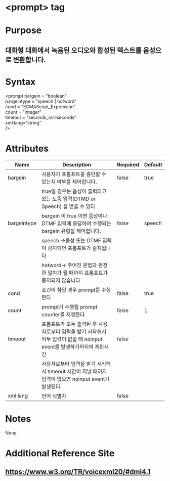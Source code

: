 # \<prompt> tag
# Purpose 
## 대화형 대화에서 녹음된 오디오와 합성된 텍스트를 음성으로 변환합니다.
# Syntax
\<prompt
bargein = "boolean"\
bargeintype = "speech | hotword"\
cond = "ECMAScript_Expression"\
count = "integer"\
timeout = "seconds_milliseconds"\
xml:lang=”string”\
/>





# Attributes
|Name |Description |Required |Default|
|-----|------------|---------|-------|
|bargein|사용자가 프롬프트를 중단할 수 있는지 여부를 제어합니다.| false    |  true  |
|       |true일 경우는 음성이 출력되고 있는 도중 입력(DTMD or Speech) 을 받을 수 있다|||
|bargeintype|bargein 이 true 이면  음성이나 DTMF 입력에 응답하여 수행되는 bargein 유형을 제어합니다. | false    |  speech |
|      |speech ->음성 또는 DTMF 입력이 감지되면 프롬프트가 중지됩니다 | | |
|      |hotword-> 주어진 문법과  완전한 일치가 될 때까지 프롬프트가 중지되지 않습니다 | | |
|cond|조건이 참일 경우 prompt를 수행한다|false|true|    
|count|prompt가 수행될 prompt counter를 지정한다|false|1|    
|timeout|프롬프트가  모두 출력된 후 사용자로부터 입력을 받기 시작해서 아무 입력이 없을 때 noinput event를 발생하기까지의 제한시간|false| |    
|       |사용자로부터 입력을 받기 시작해서 timeout 시간이 지날 때까지 입력이 없으면 noinput event가 발생된다.|||
|xml:lang|언어 식별자 |false||


# Notes
None

# Additional Reference Site
## https://www.w3.org/TR/voicexml20/#dml4.1